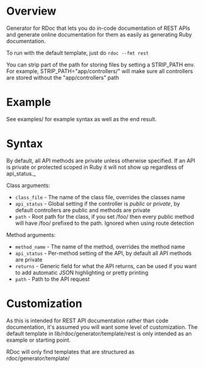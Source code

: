 # Overview
Generator for RDoc that lets you do in-code documentation of REST APIs and generate online documentation for them as easily as generating Ruby documentation.

To run with the default template, just do `rdoc --fmt rest`

You can strip part of the path for storing files by setting a STRIP_PATH env. For example, STRIP_PATH="app/controllers/" will make sure all controllers are stored without the "app/controllers" path

# Example
See examples/ for example syntax as well as the end result.

# Syntax
By default, all API methods are private unless otherwise specified. If an API is private or protected scoped in Ruby it will not show up regardless of api_status._

Class arguments:

- `class_file` - The name of the class file, overrides the classes name
- `api_status` - Global setting if the controller is *public* or *private*, by default controllers are public and methods are private
- `path` - Root path for the class, if you set /foo/ then every public method will have /foo/ prefixed to the path. Ignored when using route detection

Method arguments:

- `method_name` - The name of the method, overrides the method name
- `api_status` - Per-method setting of the API, by default all API methods are private
- `returns` - Generic field for what the API returns, can be used if you want to add automatic JSON highlighting or pretty printing
- `path` - Path to the API request

# Customization
As this is intended for REST API documentation rather than code documentation, it's assumed you will want some level of customization. The default template in lib/rdoc/generator/template/rest is only intended as an example or starting point.

RDoc will only find templates that are structured as rdoc/generator/template/<template name>/ and can be found through $LOAD_PATH. For example, if you're using Rails and create a template located at ./rdoc/generator/template/foobar/ in your Rails root, you can then use `rdoc --template="foobar" --fmt rest` to use the custom template.

# Route detection
If you are using Rails, you can use `rake rest:generate` rather than having to manually specify the path for every API. To avoid including (.:format) at the end of every URL, call `rake rest:generate no_format=1`. You will need to include rdoc_rest in your Gemfile to access the rake task automatically.

When using route detection, you must call rdoc from the root Rails directory. The generator looks at ./tmp/routes.txt to find the routing information generated by rake.

You can also write the data yourself, it's just stored as YAML with the key being the full file path + method name.

    ---
    app/controllers/api/foo_controller.rb/apple:
      :type: GET
      :path: /api/foo/apple(.:format)
    app/controllers/api/bar_controller.rb/orange:
      :type: POST
      :path: /api/bar/orange(.:format)

# License
Dual licensed under GPL and MIT, take your pick!
